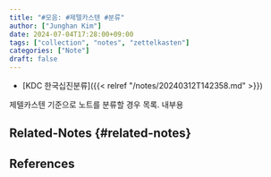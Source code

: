 ```yaml
---
title: "#모음: #제텔카스텐 #분류"
author: ["Junghan Kim"]
date: 2024-07-04T17:28:00+09:00
tags: ["collection", "notes", "zettelkasten"]
categories: ["Note"]
draft: false
---
```


-   [KDC 한국십진분류]({{< relref "/notes/20240312T142358.md" >}})

제텔카스텐 기준으로 노트를 분류할 경우 목록. 내부용


## Related-Notes {#related-notes}

## References

<style>.csl-entry{text-indent: -1.5em; margin-left: 1.5em;}</style><div class="csl-bib-body">
</div>
